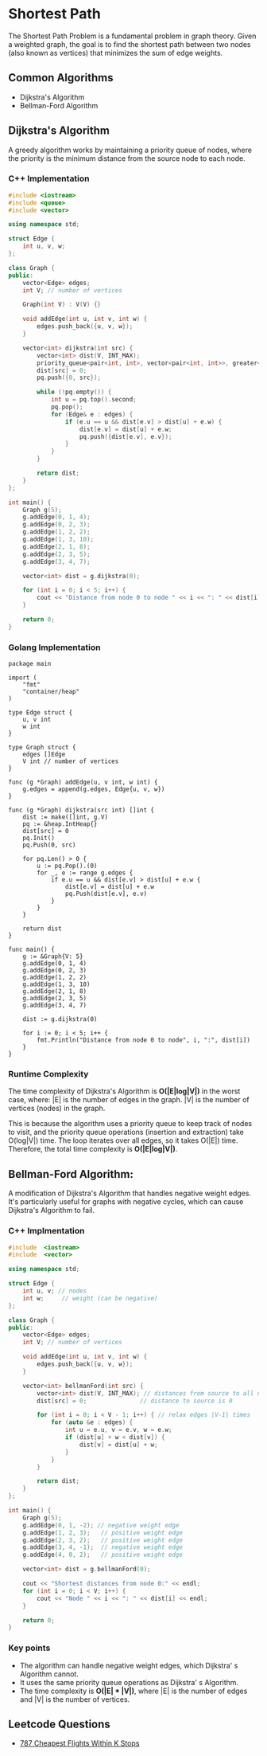 # Shortest Path

The Shortest Path Problem is a fundamental problem in graph theory. Given a weighted graph, the goal is to find the shortest path between two nodes (also known as vertices) that minimizes the sum of edge weights.

## Common Algorithms
- Dijkstra's Algorithm
- Bellman-Ford Algorithm

## Dijkstra's Algorithm

A greedy algorithm works by maintaining a priority queue of nodes, where the priority is the minimum distance from the source node to each node.

### C++ Implementation
```c++
#include <iostream>
#include <queue>
#include <vector>

using namespace std;

struct Edge {
    int u, v, w;
};

class Graph {
public:
    vector<Edge> edges;
    int V; // number of vertices

    Graph(int V) : V(V) {}

    void addEdge(int u, int v, int w) {
        edges.push_back({u, v, w});
    }

    vector<int> dijkstra(int src) {
        vector<int> dist(V, INT_MAX);
        priority_queue<pair<int, int>, vector<pair<int, int>>, greater<pair<int, int>>> pq;
        dist[src] = 0;
        pq.push({0, src});

        while (!pq.empty()) {
            int u = pq.top().second;
            pq.pop();
            for (Edge& e : edges) {
                if (e.u == u && dist[e.v] > dist[u] + e.w) {
                    dist[e.v] = dist[u] + e.w;
                    pq.push({dist[e.v], e.v});
                }
            }
        }

        return dist;
    }
};

int main() {
    Graph g(5);
    g.addEdge(0, 1, 4);
    g.addEdge(0, 2, 3);
    g.addEdge(1, 2, 2);
    g.addEdge(1, 3, 10);
    g.addEdge(2, 1, 8);
    g.addEdge(2, 3, 5);
    g.addEdge(3, 4, 7);

    vector<int> dist = g.dijkstra(0);

    for (int i = 0; i < 5; i++) {
        cout << "Distance from node 0 to node " << i << ": " << dist[i] << endl;
    }

    return 0;
}
```

### Golang Implementation
```golang
package main

import (
    "fmt"
    "container/heap"
)

type Edge struct {
    u, v int
    w int
}

type Graph struct {
    edges []Edge
    V int // number of vertices
}

func (g *Graph) addEdge(u, v int, w int) {
    g.edges = append(g.edges, Edge{u, v, w})
}

func (g *Graph) dijkstra(src int) []int {
    dist := make([]int, g.V)
    pq := &heap.IntHeap{}
    dist[src] = 0
    pq.Init()
    pq.Push(0, src)

    for pq.Len() > 0 {
        u := pq.Pop().(0)
        for _, e := range g.edges {
            if e.u == u && dist[e.v] > dist[u] + e.w {
                dist[e.v] = dist[u] + e.w
                pq.Push(dist[e.v], e.v)
            }
        }
    }

    return dist
}

func main() {
    g := &Graph{V: 5}
    g.addEdge(0, 1, 4)
    g.addEdge(0, 2, 3)
    g.addEdge(1, 2, 2)
    g.addEdge(1, 3, 10)
    g.addEdge(2, 1, 8)
    g.addEdge(2, 3, 5)
    g.addEdge(3, 4, 7)

    dist := g.dijkstra(0)

    for i := 0; i < 5; i++ {
        fmt.Println("Distance from node 0 to node", i, ":", dist[i])
    }
}
```

### Runtime Complexity

The time complexity of Dijkstra's Algorithm is **O(|E|log|V|)** in the worst case, where: |E| is the number of edges in the graph. |V| is the number of vertices (nodes) in the graph.

This is because the algorithm uses a priority queue to keep track of nodes to visit, and the priority queue operations (insertion and extraction) take O(log|V|) time. The loop iterates over all edges, so it takes O(|E|) time. Therefore, the total time complexity is **O(|E|log|V|)**.

## Bellman-Ford Algorithm: 

A modification of Dijkstra's Algorithm that handles negative weight edges. It's particularly useful for graphs with negative cycles, which can cause Dijkstra's Algorithm to fail.

### C++ Implmentation
```c++
#include  <iostream>
#include  <vector>

using namespace std;

struct Edge {
    int u, v; // nodes
    int w;     // weight (can be negative)
};

class Graph {
public:
    vector<Edge> edges;
    int V; // number of vertices

    void addEdge(int u, int v, int w) {
        edges.push_back({u, v, w});
    }

    vector<int> bellmanFord(int src) {
        vector<int> dist(V, INT_MAX); // distances from source to all nodes
        dist[src] = 0;               // distance to source is 0

        for (int i = 0; i < V - 1; i++) { // relax edges |V-1| times
            for (auto &e : edges) {
                int u = e.u, v = e.v, w = e.w;
                if (dist[u] + w < dist[v]) {
                    dist[v] = dist[u] + w;
                }
            }
        }

        return dist;
    }
};

int main() {
    Graph g(5);
    g.addEdge(0, 1, -2); // negative weight edge
    g.addEdge(1, 2, 3);   // positive weight edge
    g.addEdge(2, 3, 2);   // positive weight edge
    g.addEdge(3, 4, -1);  // negative weight edge
    g.addEdge(4, 0, 2);   // positive weight edge

    vector<int> dist = g.bellmanFord(0);

    cout << "Shortest distances from node 0:" << endl;
    for (int i = 0; i < V; i++) {
        cout << "Node " << i << ": " << dist[i] << endl;
    }

    return 0;
}
```

### Key points

- The algorithm can handle negative weight edges, which Dijkstra' s Algorithm cannot.
- It uses the same priority queue operations as Dijkstra' s Algorithm.
- The time complexity is **O(|E| * |V|)**, where |E| is the number of edges and |V| is the number of vertices.

## Leetcode Questions
- [787 Cheapest Flights Within K Stops](../leetcode_questions/787_cheapest_flights_within_k_stops.md)